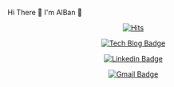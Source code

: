 Hi There 🙌
I'm AlBan 🐶

<div align=center>

[![Hits](https://hits.seeyoufarm.com/api/count/incr/badge.svg?url=https%3A%2F%2Fgithub.com%2Falbaneo93)](https://hits.seeyoufarm.com)

</div>
<div align=center>

[![Tech Blog Badge](http://img.shields.io/badge/-Tech%20blog-black?style=flat-square&logo=github&link=https://albaneo93.github.io/)](https://albaneo93.github.io/)

[![Linkedin Badge](https://img.shields.io/badge/-LinkedIn-blue?style=flat-square&logo=Linkedin&logoColor=white&link=https://www.linkedin.com/in/seong-yun-byeon-8183a8113/)](https://www.linkedin.com/in/seong-yun-byeon-8183a8113/)

[![Gmail Badge](https://img.shields.io/badge/Gmail-d14836?style=flat-square&logo=Gmail&logoColor=white&link=mailto:albaneo0724@gmail.com)](mailto:albaneo0724@gmail.com)

</div>
